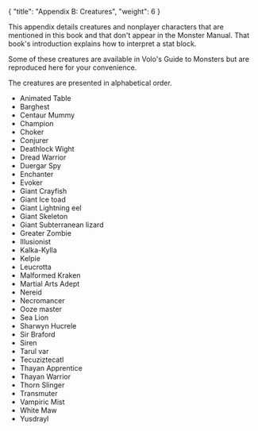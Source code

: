 {
  "title": "Appendix B: Creatures",
  "weight": 6
}

This appendix details creatures and nonplayer characters that are mentioned in this book and that don't appear in the Monster Manual. That book's introduction explains how to interpret a stat block.

Some of these creatures are available in Volo's Guide to Monsters but are reproduced here for your convenience.

The creatures are presented in alphabetical order.

- Animated Table
- Barghest
- Centaur Mummy
- Champion
- Choker
- Conjurer
- Deathlock Wight
- Dread Warrior
- Duergar Spy
- Enchanter
- Evoker
- Giant Crayfish
- Giant Ice toad
- Giant Lightning eel
- Giant Skeleton
- Giant Subterranean lizard
- Greater Zombie
- Illusionist
- Kalka-Kylla
- Kelpie
- Leucrotta
- Malformed Kraken
- Martial Arts Adept
- Nereid
- Necromancer
- Ooze master
- Sea Lion
- Sharwyn Hucrele
- Sir Braford
- Siren
- Tarul var
- Tecuziztecatl
- Thayan Apprentice
- Thayan Warrior
- Thorn Slinger
- Transmuter
- Vampiric Mist
- White Maw
- Yusdrayl